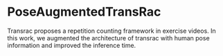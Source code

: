 # PoseAugmentedTransRac
Transrac proposes a repetition counting framework in exercise videos. In this work, we augmented the architecture of transrac with human pose information and improved the inference time. 
